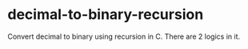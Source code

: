 # decimal-to-binary-recursion
Convert decimal to binary using recursion in C. There are 2 logics in it.
